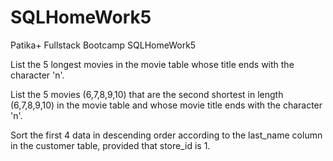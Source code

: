 # SQLHomeWork5
Patika+ Fullstack Bootcamp SQLHomeWork5

List the 5 longest movies in the movie table whose title ends with the character 'n'.

List the 5 movies (6,7,8,9,10) that are the second shortest in length (6,7,8,9,10) in the movie table and whose movie title ends with the character 'n'.

Sort the first 4 data in descending order according to the last_name column in the customer table, provided that store_id is 1.
